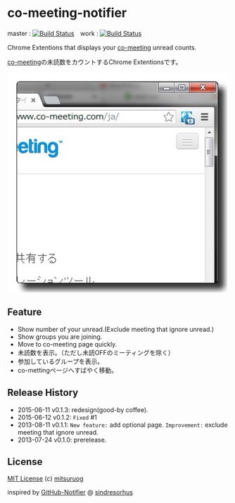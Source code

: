 co-meeting-notifier
===================
master : [![Build Status](https://travis-ci.org/mitsuruog/co-meeting-notifier.png?branch=master)](https://travis-ci.org/mitsuruog/co-meeting-notifier)　work : [![Build Status](https://travis-ci.org/mitsuruog/co-meeting-notifier.png?branch=work)](https://travis-ci.org/mitsuruog/co-meeting-notifier)

Chrome Extentions that displays your [co-meeting](http://www.co-meeting.com/) unread counts.

[co-meeting](http://www.co-meeting.com/)の未読数をカウントするChrome Extentionsです。

![screenshot](https://github.com/mitsuruog/co-meeting-notifier/raw/master/screenshot.png)

## Feature

* Show number of your unread.(Exclude meeting that ignore unread.)
* Show groups you are joining.
* Move to co-meeting page quickly.
* 未読数を表示。（ただし未読OFFのミーティングを除く）
* 参加しているグループを表示。
* co-mettingページへすばやく移動。

## Release History

* 2015-06-11  v0.1.3: redesign(good-by coffee).
* 2015-06-12  v0.1.2: `Fixed` #1
* 2013-08-11  v0.1.1: `New feature:` add optional page. `Improvement:` exclude meeting that ignore unread.
* 2013-07-24  v0.1.0: prerelease.

## License

[MIT License](http://ja.wikipedia.org/wiki/MIT_License)
(c) [mitsuruog](https://github.com/mitsuruog)

inspired by [GitHub-Notifier](https://github.com/sindresorhus/GitHub-Notifier) @ [sindresorhus](http://sindresorhus.com)
